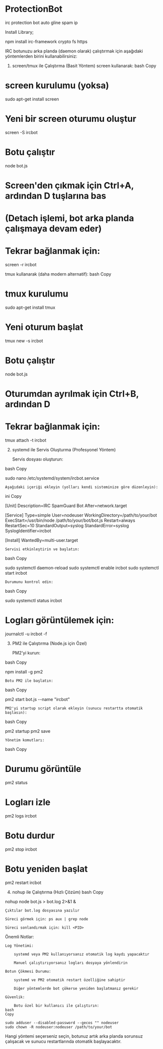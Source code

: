 # ProtectionBot
irc protection bot auto gline spam ip 

Install Library;

npm install irc-framework crypto fs https


IRC botunuzu arka planda (daemon olarak) çalıştırmak için aşağıdaki yöntemlerden birini kullanabilirsiniz:
1. screen/tmux ile Çalıştırma (Basit Yöntem)
screen kullanarak:
bash
Copy

# screen kurulumu (yoksa)
sudo apt-get install screen

# Yeni bir screen oturumu oluştur
screen -S ircbot

# Botu çalıştır
node bot.js

# Screen'den çıkmak için Ctrl+A, ardından D tuşlarına bas
# (Detach işlemi, bot arka planda çalışmaya devam eder)

# Tekrar bağlanmak için:
screen -r ircbot

tmux kullanarak (daha modern alternatif):
bash
Copy

# tmux kurulumu
sudo apt-get install tmux

# Yeni oturum başlat
tmux new -s ircbot

# Botu çalıştır
node bot.js

# Oturumdan ayrılmak için Ctrl+B, ardından D
# Tekrar bağlanmak için:
tmux attach -t ircbot

2. systemd ile Servis Oluşturma (Profesyonel Yöntem)

    Servis dosyası oluşturun:

bash
Copy

sudo nano /etc/systemd/system/ircbot.service

    Aşağıdaki içeriği ekleyin (yolları kendi sisteminize göre düzenleyin):

ini
Copy

[Unit]
Description=IRC SpamGuard Bot
After=network.target

[Service]
Type=simple
User=nodeuser
WorkingDirectory=/path/to/your/bot
ExecStart=/usr/bin/node /path/to/your/bot/bot.js
Restart=always
RestartSec=10
StandardOutput=syslog
StandardError=syslog
SyslogIdentifier=ircbot

[Install]
WantedBy=multi-user.target

    Servisi etkinleştirin ve başlatın:

bash
Copy

sudo systemctl daemon-reload
sudo systemctl enable ircbot
sudo systemctl start ircbot

    Durumunu kontrol edin:

bash
Copy

sudo systemctl status ircbot
# Logları görüntülemek için:
journalctl -u ircbot -f

3. PM2 ile Çalıştırma (Node.js için Özel)

    PM2'yi kurun:

bash
Copy

npm install -g pm2

    Botu PM2 ile başlatın:

bash
Copy

pm2 start bot.js --name "ircbot"

    PM2'yi startup script olarak ekleyin (sunucu restartta otomatik başlasın):

bash
Copy

pm2 startup
pm2 save

    Yönetim komutları:

bash
Copy

# Durumu görüntüle
pm2 status

# Logları izle
pm2 logs ircbot

# Botu durdur
pm2 stop ircbot

# Botu yeniden başlat
pm2 restart ircbot

4. nohup ile Çalıştırma (Hızlı Çözüm)
bash
Copy

nohup node bot.js > bot.log 2>&1 &

    Çıktılar bot.log dosyasına yazılır

    Süreci görmek için: ps aux | grep node

    Süreci sonlandırmak için: kill <PID>

Önemli Notlar:

    Log Yönetimi:

        systemd veya PM2 kullanıyorsanız otomatik log kaydı yapacaktır

        Manuel çalıştırıyorsanız logları dosyaya yönlendirin

    Botun Çökmesi Durumu:

        systemd ve PM2 otomatik restart özelliğine sahiptir

        Diğer yöntemlerde bot çökerse yeniden başlatmanız gerekir

    Güvenlik:

        Botu özel bir kullanıcı ile çalıştırın:
    bash
    Copy

    sudo adduser --disabled-password --gecos "" nodeuser
    sudo chown -R nodeuser:nodeuser /path/to/your/bot

Hangi yöntemi seçerseniz seçin, botunuz artık arka planda sorunsuz çalışacak ve sunucu restartlarında otomatik başlayacaktır.
